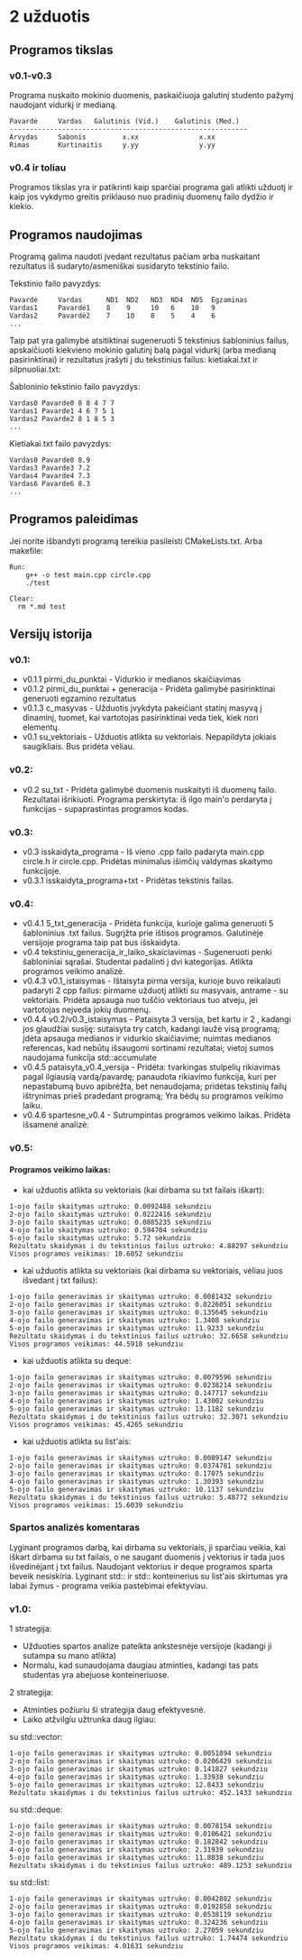 # 2 užduotis

## Programos tikslas

### v0.1-v0.3

Programa nuskaito mokinio duomenis, paskaičiuoja galutinį studento pažymį naudojant vidurkį ir medianą.
```shell
Pavardė     Vardas   Galutinis (Vid.)    Galutinis (Med.)
-----------------------------------------------------------
Arvydas     Sabonis         x.xx               x.xx
Rimas       Kurtinaitis     y.yy               y.yy
```
### v0.4 ir toliau

Programos tikslas yra ir patikrinti kaip sparčiai programa gali atlikti užduotį ir kaip jos vykdymo greitis priklauso nuo pradinių duomenų failo dydžio ir kiekio.

## Programos naudojimas

Programą galima naudoti įvedant rezultatus pačiam arba nuskaitant rezultatus iš sudaryto/asmeniškai susidaryto tekstinio failo.

Tekstinio failo pavyzdys:
```shell
Pavardė     Vardas      ND1  ND2   ND3  ND4  ND5  Egzaminas
Vardas1     Pavardė1    8    9     10   6    10   9
Vardas2     Pavardė2    7    10    8    5    4    6
...
```
Taip pat yra galimybė atsitiktinai sugeneruoti 5 tekstinius šabloninius failus, apskaičiuoti kiekvieno mokinio galutinį balą pagal vidurkį (arba medianą pasirinktinai) ir rezultatus įrašyti į du tekstinius failus: kietiakai.txt ir silpnuoliai.txt:

Šabloninio tekstinio failo pavyzdys:
```shell
Vardas0 Pavarde0 8 8 4 7 7 
Vardas1 Pavarde1 4 6 7 5 1 
Vardas2 Pavarde2 8 1 8 5 3
...
```
Kietiakai.txt failo pavyzdys:
```shell
Vardas0 Pavarde0 8.9
Vardas3 Pavarde3 7.2
Vardas4 Pavarde4 7.3
Vardas6 Pavarde6 8.3
...
```
## Programos paleidimas

Jei norite išbandyti programą tereikia pasileisti CMakeLists.txt. Arba makefile:

```shell
Run:
	g++ -o test main.cpp circle.cpp
	./test
  
Clear:
  rm *.md test
```

## Versijų istorija

### v0.1:

* v0.1.1 pirmi_du_punktai - Vidurkio ir medianos skaičiavimas
* v0.1.2 pirmi_du_punktai + generacija - Pridėta galimybė pasirinktinai generuoti egzamino rezultatus
* v0.1.3 c_masyvas - Užduotis įvykdyta pakeičiant statinį masyvą į dinaminį, tuomet, kai vartotojas pasirinktinai veda tiek, kiek nori elementų.
* v0.1 su_vektoriais - Užduotis atlikta su vektoriais. Nepapildyta jokiais saugikliais. Bus pridėta vėliau.

### v0.2:

* v0.2 su_txt - Pridėta galimybė duomenis nuskaityti iš duomenų failo. Rezultatai išrikiuoti. Programa perskirtyta: iš ilgo main'o perdaryta į funkcijas - supaprastintas programos kodas.

### v0.3:

* v0.3 isskaidyta_programa - Iš vieno .cpp failo padaryta main.cpp circle.h ir circle.cpp. Pridėtas minimalus išimčių valdymas skaitymo funkcijoje.
* v0.3.1 isskaidyta_programa+txt - Pridėtas tekstinis failas.

### v0.4:

* v0.4.1 5_txt_generacija - Pridėta funkcija, kurioje galima generuoti 5 šabloninius .txt failus. Sugrįžta prie ištisos programos. Galutinėje versijoje programa taip pat bus išskaidyta.
* v0.4 tekstiniu_generacija_ir_laiko_skaiciavimas - Sugeneruoti penki šabloniniai sąrašai. Studentai padalinti į dvi kategorijas. Atlikta programos veikimo analizė.
* v0.4.3 v0.1_istaisymas - Ištaisyta pirma versija, kurioje buvo reikalauti padaryti 2 cpp failus: pirmame užduotį atlikti su masyvais, antrame - su vektoriais. Pridėta apsauga nuo tuščio vektoriaus tuo atveju, jei vartotojas neįveda jokių duomenų.
* v0.4.4 v0.2/v0.3_istaisymas - Pataisyta 3 versija, bet kartu ir 2 , kadangi jos glaudžiai susiję: sutaisyta try catch, kadangi laužė visą programą; įdėta apsauga medianos ir vidurkio skaičiavime; nuimtas medianos referencas, kad nebūtų išsaugomi sortinami rezultatai; vietoj sumos naudojama funkcija std::accumulate
* v0.4.5 pataisyta_v0.4_versija - Pridėta: tvarkingas stulpelių rikiavimas pagal ilgiausią vardą/pavardę; panaudota rikiavimo funkcija, kuri per nepastabumą buvo apibrėžta, bet nenaudojama; pridėtas tekstinių failų ištrynimas prieš pradedant programą; Yra bėdų su programos veikimo laiku.
* v0.4.6 spartesne_v0.4 - Sutrumpintas programos veikimo laikas. Pridėta išsamenė analizė:

### v0.5:

#### Programos veikimo laikas:

* kai užduotis atlikta su vektoriais (kai dirbama su txt failais iškart):
```shell
1-ojo failo skaitymas uztruko: 0.0092488 sekundziu
2-ojo failo skaitymas uztruko: 0.0222416 sekundziu
3-ojo failo skaitymas uztruko: 0.0885235 sekundziu
4-ojo failo skaitymas uztruko: 0.594704 sekundziu
5-ojo failo skaitymas uztruko: 5.72 sekundziu
Rezultatu skaidymas i du tekstinius failus uztruko: 4.88297 sekundziu
Visos programos veikimas: 10.6052 sekundziu
```
* kai užduotis atlikta su vektoriais (kai dirbama su vektoriais, vėliau juos išvedant į txt failus):
```shell
1-ojo failo generavimas ir skaitymas uztruko: 0.0081432 sekundziu
2-ojo failo generavimas ir skaitymas uztruko: 0.0226051 sekundziu
3-ojo failo generavimas ir skaitymas uztruko: 0.135645 sekundziu
4-ojo failo generavimas ir skaitymas uztruko: 1.3408 sekundziu
5-ojo failo generavimas ir skaitymas uztruko: 11.9233 sekundziu
Rezultatu skaidymas i du tekstinius failus uztruko: 32.6658 sekundziu
Visos programos veikimas: 44.5918 sekundziu
```
* kai užduotis atlikta su deque:
```shell
1-ojo failo generavimas ir skaitymas uztruko: 0.0079596 sekundziu
2-ojo failo generavimas ir skaitymas uztruko: 0.0238214 sekundziu
3-ojo failo generavimas ir skaitymas uztruko: 0.147717 sekundziu
4-ojo failo generavimas ir skaitymas uztruko: 1.43002 sekundziu
5-ojo failo generavimas ir skaitymas uztruko: 13.1182 sekundziu
Rezultatu skaidymas i du tekstinius failus uztruko: 32.3071 sekundziu
Visos programos veikimas: 45.4265 sekundziu
```
* kai užduotis atlikta su list'ais:
```shell
1-ojo failo generavimas ir skaitymas uztruko: 0.0089147 sekundziu
2-ojo failo generavimas ir skaitymas uztruko: 0.0374781 sekundziu
3-ojo failo generavimas ir skaitymas uztruko: 0.17075 sekundziu
4-ojo failo generavimas ir skaitymas uztruko: 1.30393 sekundziu
5-ojo failo generavimas ir skaitymas uztruko: 10.1137 sekundziu
Rezultatu skaidymas i du tekstinius failus uztruko: 5.48772 sekundziu
Visos programos veikimas: 15.6039 sekundziu
```
### Spartos analizės komentaras

Lyginant programos darbą, kai dirbama su vektoriais, ji sparčiau veikia, kai iškart dirbama su txt failais, o ne saugant duomenis į vektorius ir tada juos išvedinėjant į txt failus. Naudojant vektorius ir deque programos sparta beveik nesiskiria. Lyginant std::<vector> ir std::<deque> konteinerius su list'ais skirtumas yra labai žymus - programa veikia pastebimai efektyviau.
  
 ### v1.0:
  
1 strategija:
* Užduoties spartos analize pateikta ankstesnėje versijoje (kadangi ji sutampa su mano atlikta)
* Normalu, kad sunaudojama daugiau atminties, kadangi tas pats studentas yra abejuose konteineriuose.

2 strategija:
* Atminties požiuriu ši strategija daug efektyvesnė.
* Laiko atžvilgiu užtrunka daug ilgiau:

su std::vector:
```shell
1-ojo failo generavimas ir skaitymas uztruko: 0.0051894 sekundziu
2-ojo failo generavimas ir skaitymas uztruko: 0.0206429 sekundziu
3-ojo failo generavimas ir skaitymas uztruko: 0.141827 sekundziu
4-ojo failo generavimas ir skaitymas uztruko: 1.33938 sekundziu
5-ojo failo generavimas ir skaitymas uztruko: 12.8433 sekundziu
Rezultatu skaidymas i du tekstinius failus uztruko: 452.1433 sekundziu
```
su std::deque:
```shell
1-ojo failo generavimas ir skaitymas uztruko: 0.0078154 sekundziu
2-ojo failo generavimas ir skaitymas uztruko: 0.0106421 sekundziu
3-ojo failo generavimas ir skaitymas uztruko: 0.182842 sekundziu
4-ojo failo generavimas ir skaitymas uztruko: 2.31939 sekundziu
5-ojo failo generavimas ir skaitymas uztruko: 11.8038 sekundziu
Rezultatu skaidymas i du tekstinius failus uztruko: 489.1253 sekundziu
```
su std::list:
```shell
1-ojo failo generavimas ir skaitymas uztruko: 0.0042882 sekundziu
2-ojo failo generavimas ir skaitymas uztruko: 0.0192858 sekundziu
3-ojo failo generavimas ir skaitymas uztruko: 0.0538119 sekundziu
4-ojo failo generavimas ir skaitymas uztruko: 0.324236 sekundziu
5-ojo failo generavimas ir skaitymas uztruko: 2.27059 sekundziu
Rezultatu skaidymas i du tekstinius failus uztruko: 1.74474 sekundziu
Visos programos veikimas: 4.01631 sekundziu
```
